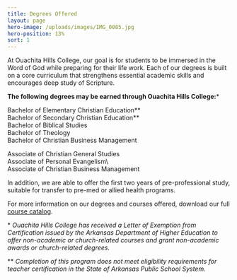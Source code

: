 ```yaml
---
title: Degrees Offered
layout: page
hero-image: /uploads/images/IMG_0085.jpg
hero-position: 13%
sort: 1
---
```

At Ouachita Hills College, our goal is for students to be immersed in the Word of God while
preparing for their life work. Each of our degrees is built on a core curriculum that
strengthens essential academic skills and encourages deep study of Scripture.

**The following degrees may be earned through Ouachita Hills College:**\*

Bachelor of Elementary Christian Education\*\*  
Bachelor of Secondary Christian Education\*\*  
Bachelor of Biblical Studies  
Bachelor of Theology  
Bachelor of Christian Business Management  

Associate of Christian General Studies  
Associate of Personal Evangelism\  
Associate of Christian Business Management

In addition, we are able to offer the first two years of pre-professional study, suitable
for transfer to pre-med or allied health programs.

For more information on our degrees and courses offered, download our full [course catalog](uploads/documents/OHA-2015-2018-Handbook-2.pdf). 

\* *Ouachita Hills College has received a Letter of Exemption from Certification issued by
the Arkansas Department of Higher Education to offer non-academic or church-related courses
and grant non-academic awards or church-related degrees.*

\*\* *Completion of this program does not meet eligibility requirements for teacher
certification in the State of Arkansas Public School System.*
